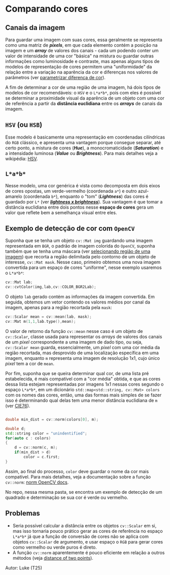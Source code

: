# Comparando cores

## Canais da imagem

Para guardar uma imagem com suas cores, essa geralmente se representa como uma matriz de ***pixels***, em que cada elemento contém a posição na imagem e um ***array*** de valores dos canais - cada um podendo conter um valor de intensidade de uma cor "básica" na mistura ou guardar outras informações como luminosidade e contraste, mas apenas alguns tipos de modelos de representação de cores permitem uma "uniformidade" da relação entre a variação na aparência da cor e diferenças nos valores de parâmetros (ver [parametrizar diferença de cor](https://en.wikipedia.org/wiki/Color_difference)).

A fim de determinar a cor de uma região de uma imagem, há dois tipos de modelos de cor recomendáveis: o `HSV` e o `L*a*b*`, pois com eles é possível se determinar a proximidade visual da aparência de um objeto com uma cor de referência a partir da **distância euclidiana** entre os ***arrays*** de canais da imagem.

## `HSV` (ou `HSB`)

Esse modelo é basicamente uma representação em coordenadas cilíndricas do `RGB` clássico, e apresenta uma vantagem porque consegue separar, até certo ponto, a mistura de cores (***Hue***), a monocromaticidade (***Saturation***) e a intensidade luminosa (***Value*** ou ***Brightness***). Para mais detalhes veja a wikipédia: [HSV](https://en.wikipedia.org/wiki/HSL_and_HSV).

## `L*a*b*`

Nesse modelo, uma cor genérica é vista como decomposta em dois eixos de cores opostas, um verde-vermelho (coordenada `a*`) e outro azul-amarelo (coordenada `b*`), enquanto o "tom" (***Lightness***) das cores é guardado por `L*` (ver [***lightness x brightness***](https://stackoverflow.com/questions/33389328/difference-between-brightness-and-lightness-in-image-manipulation)). Sua vantagem é que tomar a distância euclidiana entre dois pontos nesse **espaço de cores** gera um valor que reflete bem a semelhança visual entre eles.

## Exemplo de detecção de cor com `OpenCV`

Suponha que se tenha um objeto `cv::Mat img` guardando uma imagem representada em `BGR`, o padrão de imagem colorida do `OpenCV`, suponha também que se tenha uma máscara (ver [selecionando região de uma imagem](https://www.pyimagesearch.com/2021/01/19/image-masking-with-opencv/)) que recorta a região delimitada pelo contorno de um objeto de interesse, `cv::Mat mask`. Nesse caso, primeiro obtemos uma nova imagem convertida para um espaço de cores "uniforme", nesse exemplo usaremos o `L*a*b*`:

```c++
cv::Mat lab;
cv::cvtColor(img,lab,cv::COLOR_BGR2Lab);
```

O objeto `lab` gerado contém as informações da imagem convertida. Em seguida, obtemos um vetor contendo os valores médios por canal da imagem, apenas para a região recortada pela `mask`:

```c++
cv::Scalar mean = cv::mean(lab, mask);
cv::Mat m(1,1,lab.type(),mean);
```
O valor de retorno da função `cv::mean` nesse caso é um objeto de `cv::Scalar`, classe usada para representar os *arrays* de valores dos canais de um *pixel* correspondente a uma imagem de dado tipo, ou seja, `cv::Scalar mean` guarda, essencialmente, um *pixel* com uma cor média da região recortada, mas desprovido de uma localização específica em uma imagem, enquanto `m` representa uma imagem de resolução 1x1, cujo único *pixel* tem a cor de `mean`.

Por fim, suponha que se queira determinar qual cor, de uma lista pré estabelecida, é mais compatível com a "cor média" obtida, e que as cores dessa lista estejam representadas por imagens 1x1 nessas cores segundo o espaço `L*a*b*`, em um dicionário `std::map<std::string, cv::Mat> colors` com os nomes das cores, então, uma das formas mais simples de se fazer isso é determinando qual delas tem uma menor distância euclidiana de `m` (ver [CIE76](https://en.wikipedia.org/wiki/Color_difference#CIE76)).

```c++

double min_dist = cv::norm(colors[0], m);

double d;
std::string color = "unindentified";
for(auto c : colors)
{
    d = cv::norm(c, m);
    if(min_dist > d)
        color = c.first;
}
```

Assim, ao final do processo, `color` deve guardar o nome da cor mais compatível. Para mais detalhes, veja a documentação sobre a função `cv::norm`: [norm OpenCV docs](https://docs.opencv.org/4.5.3/d2/de8/group__core__array.html#ga55a581f0accd8d990af775d378e7e46c).

No repo, nessa mesma pasta, se encontra um exemplo de detecção de um quadrado e determinação se sua cor é verde ou vermelho.

## Problemas

* Seria possível calcular a distância entre os objetos `cv::Scalar` em si, mas isso tornaria pouco prático gerar as cores de referência no espaço `L*a*b*` já que a função de conversão de cores não se aplica com objetos `cv::Scalar` de argumento, e usar espaço o `RGB` para gerar cores como vermelho ou verde puros é direto.
* A função `cv::norm` aparentemente é pouco eficiente em relação a outros métodos (veja [distance of two points](https://stackoverflow.com/questions/38365900/using-opencv-norm-function-to-get-euclidean-distance-of-two-points)).

Autor: Luke (T25)
